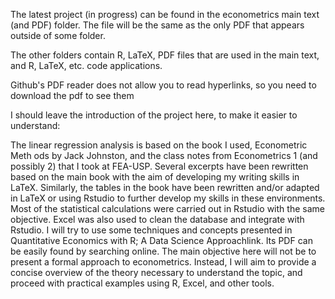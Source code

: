 The latest project (in progress) can be found in the econometrics main text (and PDF) folder. The file will be the same as the only PDF that appears outside of some folder.

The other folders contain R, LaTeX, PDF files that are used in the main text, and R, LaTeX, etc. code applications.

Github's PDF reader does not allow you to read hyperlinks, so you need to download the pdf to see them

I should leave the introduction of the project here, to make it easier to understand:


 The linear regression analysis is based on the book I used, Econometric Meth
ods by Jack Johnston, and the class notes from Econometrics 1 (and possibly
 2) that I took at FEA-USP.
 Several excerpts have been rewritten based on the main book with the aim
 of developing my writing skills in LaTeX. Similarly, the tables in the book have
 been rewritten and/or adapted in LaTeX or using Rstudio to further develop
 my skills in these environments.
 Most of the statistical calculations were carried out in Rstudio with the same
 objective. Excel was also used to clean the database and integrate with Rstudio.
 I will try to use some techniques and concepts presented in Quantitative
 Economics with R; A Data Science Approachlink. Its PDF can be easily found
 by searching online.
 The main objective here will not be to present a formal approach to econometrics. 
 Instead, I will aim to provide a concise overview of the theory necessary
 to understand the topic, and proceed with practical examples using R, Excel,
 and other tools.
